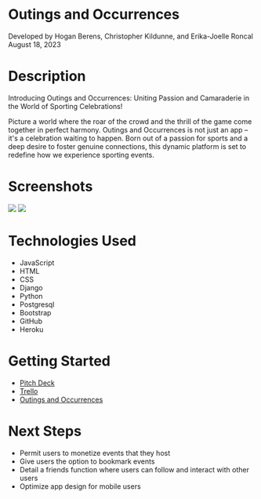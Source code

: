 # Outings and Occurrences
Developed by Hogan Berens, Christopher Kildunne, and Erika-Joelle Roncal 
August 18, 2023

# Description
Introducing Outings and Occurrences: Uniting Passion and Camaraderie in the World of Sporting Celebrations!

Picture a world where the roar of the crowd and the thrill of the game come together in perfect harmony. Outings and Occurrences is not just an app – it's a celebration waiting to happen. Born out of a passion for sports and a deep desire to foster genuine connections, this dynamic platform is set to redefine how we experience sporting events.


# Screenshots

<img src="url to your image on imgur">
<img src="url to your image on imgur">

# Technologies Used

- JavaScript
- HTML
- CSS
- Django
- Python
- Postgresql
- Bootstrap
- GitHub
- Heroku

# Getting Started

- [Pitch Deck](https://docs.google.com/presentation/d/1e7EBcHRoVNb1EOOLkkf-WwUtXmWMCLGt8VCkNTIHNH0/edit#slide=id.g114361a249a_0_0)
- [Trello](https://trello.com/b/M8FBizu5/project-3)
- [Outings and Occurrences](https://outings-af5fe22770a5.herokuapp.com/)

# Next Steps

- Permit users to monetize events that they host
- Give users the option to bookmark events
- Detail a friends function where users can follow and interact with other users
- Optimize app design for mobile users